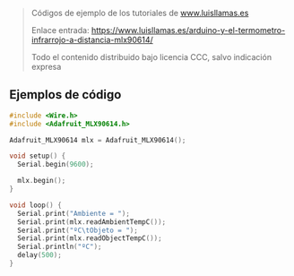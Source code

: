 > Códigos de ejemplo de los tutoriales de www.luisllamas.es
>
> Enlace entrada: https://www.luisllamas.es/arduino-y-el-termometro-infrarrojo-a-distancia-mlx90614/
>
> Todo el contenido distribuido bajo licencia CCC, salvo indicación expresa

## Ejemplos de código
```cpp
#include <Wire.h>
#include <Adafruit_MLX90614.h>

Adafruit_MLX90614 mlx = Adafruit_MLX90614();

void setup() {
  Serial.begin(9600);

  mlx.begin();  
}

void loop() {
  Serial.print("Ambiente = ");
  Serial.print(mlx.readAmbientTempC()); 
  Serial.print("ºC\tObjeto = "); 
  Serial.print(mlx.readObjectTempC()); 
  Serial.println("ºC");
  delay(500);
}
```


